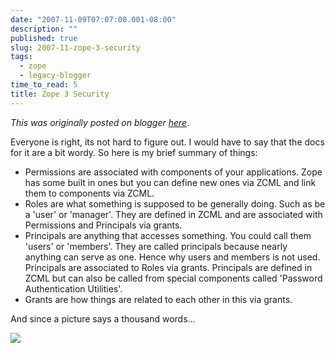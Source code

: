 ```yaml
---
date: "2007-11-09T07:07:00.001-08:00"
description: ""
published: true
slug: 2007-11-zope-3-security
tags:
  - zope
  - legacy-blogger
time_to_read: 5
title: Zope 3 Security
---
```


_This was originally posted on blogger [here](https://pydanny.blogspot.com/2007/11/zope-3-security.html)_.

Everyone is right, its not hard to figure out. I would have to say that the docs for it are a bit wordy. So here is my brief summary of things:

- Permissions are associated with components of your applications. Zope has some built in ones but you can define new ones via ZCML and link them to components via ZCML.
- Roles are what something is supposed to be generally doing. Such as be a 'user' or 'manager'. They are defined in ZCML and are associated with Permissions and Principals via grants.
- Principals are anything that accesses something. You could call them 'users' or 'members'. They are called principals because nearly anything can serve as one. Hence why users and members is not used. Principals are associated to Roles via grants. Principals are defined in ZCML but can also be called from special components called 'Password Authentication Utilities'.
- Grants are how things are related to each other in this via grants.

And since a picture says a thousand words...

[![](https://f004.backblazeb2.com/file/daniel-feldroy-com/public/images/zope-auth.jpg)](https://f004.backblazeb2.com/file/daniel-feldroy-com/public/images/zope-auth.jpg)
